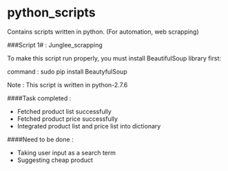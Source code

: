 # python_scripts
Contains scripts written in python. (For automation, web scrapping)


###Script 1# : Junglee_scrapping

To make this script run properly, you must install BeautifulSoup library first:

command : sudo pip install BeautyfulSoup

Note : This script is written in python-2.7.6

####Task completed : 
  - Fetched product list successfully
  - Fetched product price successfully
  - Integrated product list and price list into dictionary

####Need to be done :
  - Taking user input as a search term
  - Suggesting cheap product
